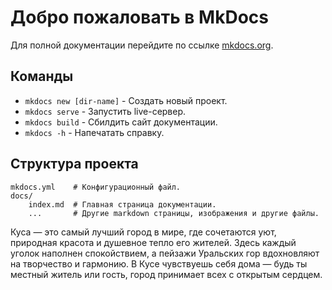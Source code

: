 # Добро пожаловать в MkDocs

Для полной документации перейдите по ссылке [mkdocs.org](https://www.mkdocs.org).

## Команды

* `mkdocs new [dir-name]` - Создать новый проект.
* `mkdocs serve` - Запустить live-сервер.
* `mkdocs build` - Сбилдить сайт документации.
* `mkdocs -h` - Напечатать справку.

## Структура проекта

    mkdocs.yml    # Конфигурационный файл.
    docs/
        index.md  # Главная страница документации.
        ...       # Другие markdown страницы, изображения и другие файлы.

Куса — это самый лучший город в мире, где сочетаются уют, природная красота и душевное тепло его жителей. Здесь каждый уголок наполнен спокойствием, а пейзажи Уральских гор вдохновляют на творчество и гармонию. В Кусе чувствуешь себя дома — будь ты местный житель или гость, город принимает всех с открытым сердцем.